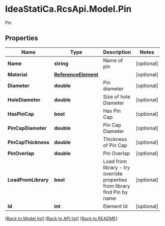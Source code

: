 # IdeaStatiCa.RcsApi.Model.Pin
Pin

## Properties

Name | Type | Description | Notes
------------ | ------------- | ------------- | -------------
**Name** | **string** | Name of pin | [optional] 
**Material** | [**ReferenceElement**](ReferenceElement.md) |  | [optional] 
**Diameter** | **double** | Pin diameter | [optional] 
**HoleDiameter** | **double** | Size of hole Diameter | [optional] 
**HasPinCap** | **bool** | Has Pin Cap | [optional] 
**PinCapDiameter** | **double** | Pin Cap Diameter | [optional] 
**PinCapThickness** | **double** | Thickness of Pin Cap | [optional] 
**PinOverlap** | **double** | Pin Overlap | [optional] 
**LoadFromLibrary** | **bool** | Load from library - try override properties from library find Pin by name | [optional] 
**Id** | **int** | Element Id | [optional] 

[[Back to Model list]](../README.md#documentation-for-models) [[Back to API list]](../README.md#documentation-for-api-endpoints) [[Back to README]](../README.md)

